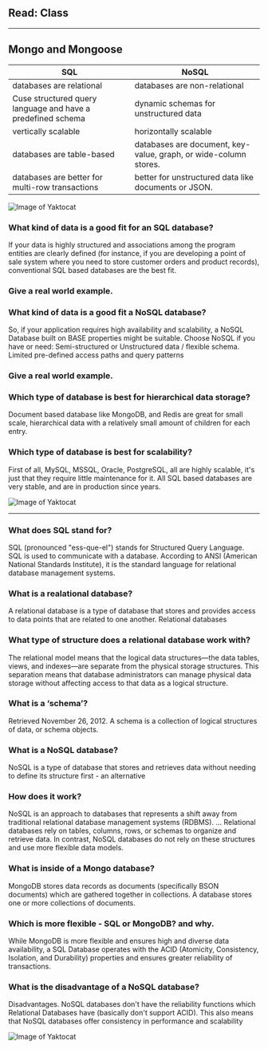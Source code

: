 ## Read: Class
--------------------------------------------------------------------------
## Mongo and Mongoose

SQL | NoSQL
------------ | -------------
databases are relational | databases are non-relational
Cuse structured query language and have a predefined schema | dynamic schemas for unstructured data
vertically scalable | horizontally scalable
databases are table-based | databases are document, key-value, graph, or wide-column stores.
databases are better for multi-row transactions | better for unstructured data like documents or JSON.


![Image of Yaktocat](https://images.cms.fivetran.com/mgtdf72hs0mx/5NOxt809xUNRv0Vpdhhl8N/a3c5e804aabaa3ff2c70e32da710a5ea/2106_NoSQLvs.SQL_BlogCard.png?fm=jpg&q=80&w=500&h=251&fit=fill)


### What kind of data is a good fit for an SQL database?

If your data is highly structured and associations among the program entities are clearly defined (for instance, if you are developing a point of sale system where you need to store customer orders and product records), conventional SQL based databases are the best fit.

### Give a real world example.


### What kind of data is a good fit a NoSQL database?

So, if your application requires high availability and scalability, a NoSQL Database built on BASE properties might be suitable. Choose NoSQL if you have or need: Semi-structured or Unstructured data / flexible schema. Limited pre-defined access paths and query patterns

### Give a real world example.


### Which type of database is best for hierarchical data storage?

Document based database like MongoDB, and Redis are great for small scale, hierarchical data with a relatively small amount of children for each entry.

### Which type of database is best for scalability?
First of all, MySQL, MSSQL, Oracle, PostgreSQL, all are highly scalable, it's just that they require little maintenance for it. All SQL based databases are very stable, and are in production since years.


![Image of Yaktocat](https://secureservercdn.net/160.153.137.163/84g.4be.myftpupload.com/wp-content/uploads/2020/09/What-is-NoSQL-Database-665x333.png)

------------------------------------------------------------------------------------------------------


### What does SQL stand for?

SQL (pronounced "ess-que-el") stands for Structured Query Language. SQL is used to communicate with a database. According to ANSI (American National Standards Institute), it is the standard language for relational database management systems.

### What is a realational database?

A relational database is a type of database that stores and provides access to data points that are related to one another. Relational databases

### What type of structure does a relational database work with?

The relational model means that the logical data structures—the data tables, views, and indexes—are separate from the physical storage structures. This separation means that database administrators can manage physical data storage without affecting access to that data as a logical structure.

### What is a ‘schema’?

Retrieved November 26, 2012. A schema is a collection of logical structures of data, or schema objects. 

### What is a NoSQL database?

NoSQL is a type of database that stores and retrieves data without needing to define its structure first - an alternative

### How does it work?

NoSQL is an approach to databases that represents a shift away from traditional relational database management systems (RDBMS). ... Relational databases rely on tables, columns, rows, or schemas to organize and retrieve data. In contrast, NoSQL databases do not rely on these structures and use more flexible data models.

### What is inside of a Mongo database?

MongoDB stores data records as documents (specifically BSON documents) which are gathered together in collections. A database stores one or more collections of documents.

### Which is more flexible - SQL or MongoDB? and why.

While MongoDB is more flexible and ensures high and diverse data availability, a SQL Database operates with the ACID (Atomicity, Consistency, Isolation, and Durability) properties and ensures greater reliability of transactions.

### What is the disadvantage of a NoSQL database?

Disadvantages. NoSQL databases don't have the reliability functions which Relational Databases have (basically don't support ACID). This also means that NoSQL databases offer consistency in performance and scalability

![Image of Yaktocat](https://lh3.googleusercontent.com/proxy/E3FqMZ8TPxPCDsqKvYJ8VFCGz5_LUmKYU_L45NJXoZJrplMBM9Bov2LxLiliFm1W7UdWpsIgiQTwJ3bZHweMndclQH0N9ekWTBLzIXQ85fC41BWB7w)

